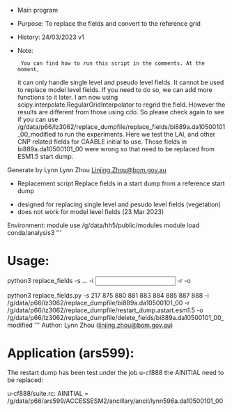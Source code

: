 * Main program

* Purpose: 
   To replace the fields and convert to the reference grid

* History: 
   24/03/2023 v1

* Note:

       You can find how to run this script in the comments. At the moment, 
   it can only handle single level and pseudo level fields. It cannot be 
   used to replace model level fields. If you need to do so, we can add more functions to it later.
       I am now using scipy.interpolate.RegularGridInterpolator to regrid the field. 
   However the results are different from those using cdo. So please check again to see 
   if you can use /g/data/p66/lz3062/replace_dumpfile/replace_fields/bi889a.da10500101_00_modified
   to run the experiments.
       Here we test the LAI, and other CNP related fields for CAABLE initial to use.
   Those fields in bi889a.da10500101_00 were wrong so that need to be replaced from ESM1.5 start dump.

 Generate by Lynn
 Lynn Zhou <Linjing.Zhou@bom.gov.au>

* Replacement script
 Replace fields in a start dump from a reference start dump
 - designed for replacing single level and pesudo level fields (vegetation)
 - does not work for model level fields (23 Mar 2023)

 Environment:
 module use /g/data/hh5/public/modules
 module load conda/analysis3
'''
# Usage:
 python3 replace_fields -s <stash1> <stash2> <stash3> ... -i <input file> -r <reference file> -o <output file>

python3 replace_fields.py -s 217 875 880 881 883 884 885 887 888 -i /g/data/p66/lz3062/replace_dumpfile/bi889a.da10500101_00 -r /g/data/p66/lz3062/replace_dumpfile/restart_dump.astart.esm1.5 -o /g/data/p66/lz3062/replace_dumpfile/delete_fields/bi889a.da10500101_00_modified
'''
 Author: Lynn Zhou (linjing.zhou@bom.gov.au)
 
 
 # Application (ars599):
The restart dump has been test under the job u-cf888 the AINITIAL need to be replaced:

u-cf888/suite.rc:            AINITIAL = /g/data/p66/ars599/ACCESSESM2/ancillary/ancil/lynn596a.da10500101_00

 
 
